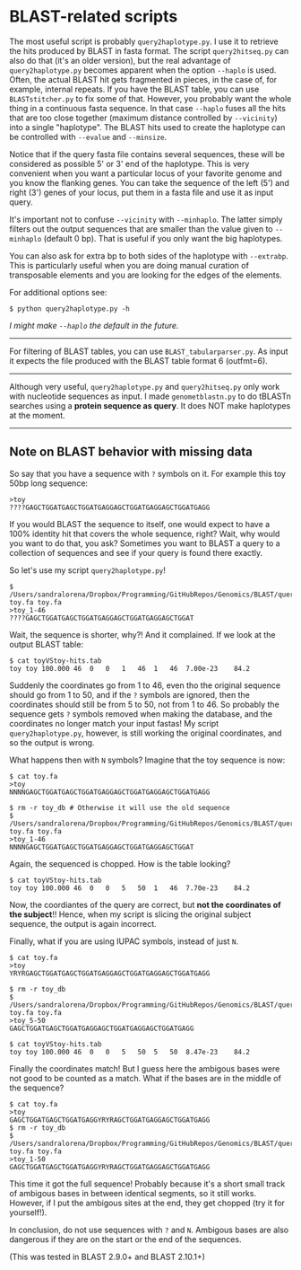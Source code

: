 # BLAST-related scripts

The most useful script is probably `query2haplotype.py`. I use it to retrieve the hits produced by BLAST in fasta format. The script `query2hitseq.py` can also do that (it's an older version), but the real advantage of `query2haplotype.py` becomes apparent when the option `--haplo` is used. Often, the actual BLAST hit gets fragmented in pieces, in the case of, for example, internal repeats. If you have the BLAST table, you can use `BLASTstitcher.py` to fix some of that. However, you probably want the whole thing in a continuous fasta sequence. In that case `--haplo` fuses all the hits that are too close together (maximum distance controlled by `--vicinity`) into a single "haplotype". The BLAST hits used to create the haplotype can be controlled with `--evalue` and `--minsize`. 

Notice that if the query fasta file contains several sequences, these will be considered as possible 5' or 3' end of the haplotype. This is very convenient when you want a particular locus of your favorite genome and you know the flanking genes. You can take the sequence of the left (5') and right (3') genes of your locus, put them in a fasta file and use it as input query.

It's important not to confuse `--vicinity` with `--minhaplo`. The latter simply filters out the output sequences that are smaller than the value given to `--minhaplo` (default 0 bp). That is useful if you only want the big haplotypes.

You can also ask for extra bp to both sides of the haplotype with `--extrabp`. This is particularly useful when you are doing manual curation of transposable elements and you are looking for the edges of the elements.

For additional options see:

    $ python query2haplotype.py -h


*I might make `--haplo` the default in the future.*

---

For filtering of BLAST tables, you can use `BLAST_tabularparser.py`. As input it expects the file produced with the BLAST table format 6 (outfmt=6).

---

Although very useful, `query2haplotype.py` and `query2hitseq.py` only work with nucleotide sequences as input. I made `genometblastn.py` to do tBLASTn searches using a **protein sequence as query**. It does NOT make haplotypes at the moment.

---

## Note on BLAST behavior with missing data

So say that you have a sequence with `?` symbols on it. For example this toy 50bp long sequence:
    
    >toy
    ????GAGCTGGATGAGCTGGATGAGGAGCTGGATGAGGAGCTGGATGAGG

If you would BLAST the sequence to itself, one would expect to have a 100% identity hit that covers the whole sequence, right? Wait, why would you want to do that, you ask? Sometimes you want to BLAST a query to a collection of sequences and see if your query is found there exactly. 

So let's use my script `query2haplotype.py`!

    $ /Users/sandralorena/Dropbox/Programming/GitHubRepos/Genomics/BLAST/query2haplotype.py toy.fa toy.fa
    >toy_1-46
    ????GAGCTGGATGAGCTGGATGAGGAGCTGGATGAGGAGCTGGAT

Wait, the sequence is shorter, why?! And it complained. If we look at the output BLAST table:

    $ cat toyVStoy-hits.tab
    toy toy 100.000 46  0   0   1   46  1   46  7.00e-23    84.2

Suddenly the coordinates go from 1 to 46, even tho the original sequence should go from 1 to 50, and if the `?` symbols are ignored, then the coordinates should still be from 5 to 50, not from 1 to 46. So probably the sequence gets `?` symbols removed when making the database, and the coordinates no longer match your input fastas! My script `query2haplotype.py`, however, is still working the original coordinates, and so the output is wrong.

What happens then with `N` symbols? Imagine that the toy sequence is now:

    $ cat toy.fa
    >toy
    NNNNGAGCTGGATGAGCTGGATGAGGAGCTGGATGAGGAGCTGGATGAGG

    $ rm -r toy_db # Otherwise it will use the old sequence
    $ /Users/sandralorena/Dropbox/Programming/GitHubRepos/Genomics/BLAST/query2haplotype.py toy.fa toy.fa
    >toy_1-46
    NNNNGAGCTGGATGAGCTGGATGAGGAGCTGGATGAGGAGCTGGAT

Again, the sequenced is chopped. How is the table looking?
    
    $ cat toyVStoy-hits.tab
    toy toy 100.000 46  0   0   5   50  1   46  7.70e-23    84.2

Now, the coordiantes of the query are correct, but **not the coordinates of the subject**!! Hence, when my script is slicing the original subject sequence, the output is again incorrect.

Finally, what if you are using IUPAC symbols, instead of just `N`.

    $ cat toy.fa
    >toy
    YRYRGAGCTGGATGAGCTGGATGAGGAGCTGGATGAGGAGCTGGATGAGG

    $ rm -r toy_db
    $ /Users/sandralorena/Dropbox/Programming/GitHubRepos/Genomics/BLAST/query2haplotype.py toy.fa toy.fa
    >toy_5-50
    GAGCTGGATGAGCTGGATGAGGAGCTGGATGAGGAGCTGGATGAGG

    $ cat toyVStoy-hits.tab
    toy toy 100.000 46  0   0   5   50  5   50  8.47e-23    84.2

Finally the coordinates match! But I guess here the ambigous bases were not good to be counted as a match. What if the bases are in the middle of the sequence?

    $ cat toy.fa
    >toy
    GAGCTGGATGAGCTGGATGAGGYRYRAGCTGGATGAGGAGCTGGATGAGG
    $ rm -r toy_db
    $ /Users/sandralorena/Dropbox/Programming/GitHubRepos/Genomics/BLAST/query2haplotype.py toy.fa toy.fa
    >toy_1-50
    GAGCTGGATGAGCTGGATGAGGYRYRAGCTGGATGAGGAGCTGGATGAGG

This time it got the full sequence! Probably because it's a short small track of ambigous bases in between identical segments, so it still works. However, if I put the ambigous sites at the end, they get chopped (try it for yourself!).

In conclusion, do not use sequences with `?` and `N`. Ambigous bases are also dangerous if they are on the start or the end of the sequences.

(This was tested in BLAST 2.9.0+ and BLAST 2.10.1+)
